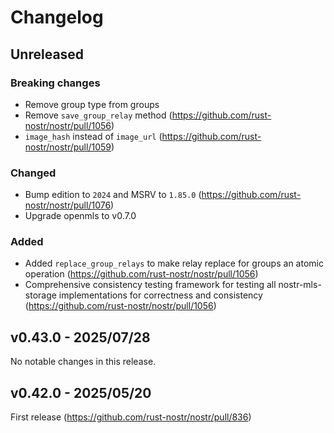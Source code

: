 # Changelog

<!-- All notable changes to this project will be documented in this file. -->

<!-- The format is based on [Keep a Changelog](https://keepachangelog.com/en/1.1.0/), -->
<!-- and this project adheres to [Semantic Versioning](https://semver.org/spec/v2.0.0.html). -->

<!-- Template

## Unreleased

### Breaking changes

### Changed

### Added

### Fixed

### Removed

### Deprecated

-->

## Unreleased

### Breaking changes

- Remove group type from groups
- Remove `save_group_relay` method (https://github.com/rust-nostr/nostr/pull/1056)
- `image_hash` instead of `image_url` (https://github.com/rust-nostr/nostr/pull/1059)

### Changed

- Bump edition to `2024` and MSRV to `1.85.0` (https://github.com/rust-nostr/nostr/pull/1076)
- Upgrade openmls to v0.7.0

### Added

- Added `replace_group_relays` to make relay replace for groups an atomic operation (https://github.com/rust-nostr/nostr/pull/1056)
- Comprehensive consistency testing framework for testing all nostr-mls-storage implementations for correctness and consistency (https://github.com/rust-nostr/nostr/pull/1056)

## v0.43.0 - 2025/07/28

No notable changes in this release.

## v0.42.0 - 2025/05/20

First release (https://github.com/rust-nostr/nostr/pull/836)
